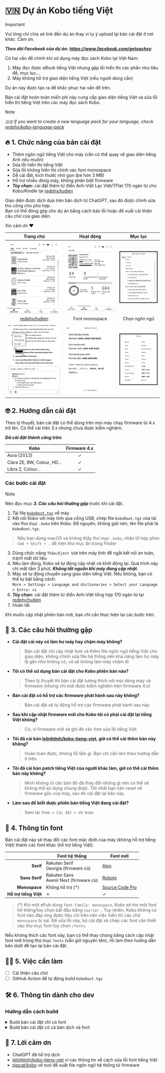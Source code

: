 # 🇻🇳 Dự án Kobo tiếng Việt
> [!IMPORTANT]
> Vui lòng chỉ chia sẻ link đến dự án thay vì tự ý upload lại bản cài đặt ở nơi khác. Cám ơn.

***Theo dõi Facebook của dự án: https://www.facebook.com/getsachxy***

Có hai vấn đề chính khi sử dụng máy đọc sách Kobo tại Việt Nam:  

1. Máy đọc được eBook tiếng Việt nhưng gặp lỗi hiển thị các phần như tiêu đề, mục lục...
2. Máy không hỗ trợ giao diện tiếng Việt (nếu người dùng cần)

Dự án này được tạo ra để khắc phục hai vấn đề trên.  

Bản cài đặt *hoàn toàn miễn phí* này cung cấp giao diện tiếng Việt và sửa lỗi hiển thị tiếng Việt trên các máy đọc sách Kobo.

> [!NOTE]
> *🇬🇧 If you want to create a new language pack for your language, check [redphx/kobo-language-pack](https://github.com/redphx/kobo-language-pack)*

## 🔥 1. Chức năng của bản cài đặt
- Thêm ngôn ngữ tiếng Việt cho máy (vẫn có thể quay về giao diện tiếng Anh nếu muốn)
- Sửa lỗi hiển thị tiếng Việt
- Sửa lỗi không hiển thị chính xác font monospace
- Dễ cài đặt, kích thước nhỏ gọn (bé hơn 3 MB)
- Hỗ trợ nhiều dòng máy, không phân biệt firmware
- ***Tùy chọn:*** cài đặt thêm từ điển Anh-Việt Lạc Việt/TFlat 170 ngàn từ cho Kobo/Kindle tại [redphx/tudien](https://github.com/redphx/tudien)

Giao diện được dịch dựa trên bản dịch từ ChatGPT, sau đó được chỉnh sửa thủ công cho phù hợp.  
Bạn có thể đóng góp cho dự án bằng cách báo lỗi hoặc đề xuất cải thiện câu chữ của giao diện.  

Xin cảm ơn ♥️

| Trang chủ | Hoạt động | Mục lục |
|:---------:|:---------:|:-------:|
| [![Trang chủ](docs/images/screenshot-home.png)](docs/images/screenshot-home.png) | [![Hoạt động](docs/images/screenshot-activity.png)](docs/images/screenshot-activity.png) | [![Hoạt động](docs/images/screenshot-toc.png)](docs/images/screenshot-toc.png) |
| [redphx/tudien](https://github.com/redphx/tudien) | Font monospace | Chọn ngôn ngữ |
| [![Từ điển](docs/images/screenshot-dict.png)](docs/images/screenshot-dict.png) | [![Font monospace](docs/images/screenshot-monospace.png)](docs/images/screenshot-monospace.png) | [![Chọn ngôn ngữ](docs/images/screenshot-language.png)](docs/images/screenshot-language.png) |

## 🤓 2. Hướng dẫn cài đặt

Theo lý thuyết, bản cài đặt có thể dùng trên mọi máy chạy firmware từ 4.x trở lên. Có thể cài trên 3.x nhưng chưa được kiểm nghiệm.

***Đã cài đặt thành công trên:***

| Kobo                        | Firmware 4.x |
| --------------------------- |:------------:|
| Aura (2013)                 |  ✓           |
| Clara 2E, BW, Colour, HD... |  ✓           |
| Libra 2, Colour...          |  ✓           |


### Các bước cài đặt

> [!NOTE]
> Nên đọc mục ***3. Các câu hỏi thường gặp*** trước khi cài đặt.

1. Tải file [`KoboRoot.tgz`](https://github.com/redphx/kobo-tieng-viet/releases/latest) về máy
2. Kết nối Kobo với máy tính qua cổng USB, chép file `KoboRoot.tgz` vừa tải vào thư mục `.kobo` trên Kobo. Để nguyên, không giải nén, tên file phải là `KoboRoot.tgz`.
  > Nếu bạn dùng macOS và không thấy thư mục `.kobo`, nhấn tổ hợp phím `Cmd + Shift + .` để hiện thư mục ẩn trong Finder
3. Dùng chức năng `Tháo/Eject USB` trên máy tính để ngắt kết nối an toàn, tránh mất dữ liệu
4. Nếu làm đúng, Kobo sẽ tự động cập nhật và khởi động lại. Quá trình này chỉ mất tầm 3 phút. ***Không tắt nguồn khi máy đang cập nhật***.
5. Máy sẽ tự động chuyển sang giao diện tiếng Việt. Nếu không, bạn có thể tự bật bằng cách:  
    `More > Settings > Language and dictionaries > Select your Language > Extra: vi`
6. ***Tùy chọn:*** cài đặt thêm từ điển Anh-Việt tổng hợp 170 ngàn từ tại [redphx/tudien](https://github.com/redphx/tudien)
7. Hoàn tất

Khi muốn cập nhật phiên bản mới, bạn chỉ cần thực hiện lại các bước trên.

## 🙋 3. Các câu hỏi thường gặp

- **Cài đặt cái này có làm hư máy hay chậm máy không?**  
  > Bản cài đặt chỉ cập nhật font và thêm file ngôn ngữ tiếng Việt cho giao diện, không chỉnh sửa file hệ thống nên khả năng làm hư máy là gần như không có, và sẽ không làm máy chậm đi

- **Tôi có thể sử dụng bản cài đặt cho Kobo phiên bản nào?**
  > Theo lý thuyết thì bản cài đặt tương thích với mọi dòng máy và firmware (nhưng chỉ mới được kiểm nghiệm trên firmware 4.x)

- **Bản cài đặt có hỗ trợ các firmware phát hành sau này không?**
  > Bản cài đặt sẽ tự động hỗ trợ các firmware phát hành sau này

- **Sau khi cập nhật firmware mới cho Kobo tôi có phải cài đặt lại tiếng Việt không?**
  > Có, vì firmware mới sẽ ghi đè các font sửa lỗi tiếng Việt

- **Tôi đã cài bản [lelinhtinh/kobo-tieng-viet](https://github.com/lelinhtinh/kobo-tieng-viet), giờ có thể cài thêm bản này không?**
  > Hoàn toàn được, không lỗi lầm gì. Bạn chỉ cần làm theo hướng dẫn ở trên.

- **Tôi đã cài bản patch tiếng Việt của người khác làm, giờ có thể cài thêm bản này không?**
  > Mình không rõ các bản đó đã thay đổi những gì nên có thể sẽ không thể sử dụng chung được. Tốt nhất bạn nên reset về firmware gốc của máy, sau đó cài đặt lại bản này.

- **Làm sao để biết được phiên bản tiếng Việt đang cài đặt?**
  > Xem tại `Thêm > Cài đặt > Về Kobo`

## 📖 4. Thông tin font

Bản cài đặt này sẽ thay đổi các font mặc định của máy (không hỗ trợ tiếng Việt) thành các font khác (hỗ trợ tiếng Việt).

|                       | Font hệ thống                             | Font mới                                                             |
| ---------------------:| ----------------------------------------- | -------------------------------------------------------------------- |
| **Serif**             | Rakuten Serif<br>Georgia (firmware cũ)    | [Aleo](https://fonts.google.com/specimen/Aleo)                       |
| **Sans Serif**        | Rakuten Sans<br>Avenir Next (firmware cũ) | [Roboto](https://fonts.google.com/specimen/Roboto)                   |
| **Monospace**         | Không hỗ trợ (*)                          | [Source Code Pro](https://fonts.google.com/specimen/Source+Code+Pro) |
| **Hỗ trợ tiếng Việt** | ✗                                         | ✓                                                                    |

> (*) Khi một ePub dùng `font-family: monospace`, Kobo sẽ tìm một font hệ thống/tùy chọn bắt đầu bằng `Courier `. Tuy nhiên, Kobo không có font nào đáp ứng được tiêu chí trên nên việc hiển thị các chữ `monospace` bị sai. Để sửa lỗi này, bộ cài đặt sẽ chép các font cần thiết vào thư mục font tùy chọn `/fonts`.

Nếu không thích các font này, bạn có thể thay chúng bằng cách cập nhật font mới trong thư mục `fonts` (vẫn giữ nguyên tên), rồi làm theo hướng dẫn bên dưới để tạo lại bản cài đặt.

## 👩‍💻 5. Việc cần làm

- [ ] Cải thiện câu chữ
- [ ] GitHub Action để tự động build `KoboRoot.tgz`

## 🛠️ 6. Thông tin dành cho dev

### Hướng dẫn cách build

<details>
<summary>Build bản cài đặt chỉ có font</summary>

### Các bước để build

1. Cài [uv](https://docs.astral.sh/uv/) cho Python 3
2. Chạy lệnh để cài các package cần thiết:

    ```bash
    uv sync
    ```

3. Chạy lệnh để build file `dist/KoboRoot.tgz`:

    ```bash
    uv run python build.py --include fonts
    ```

4. Cài file trên vào Kobo để thử nghiệm
</details>

<details>
<summary>Build bản cài đặt có cả bản dịch và font</summary>

### Chuẩn bị `lrelease`

Yêu cầu phải có tool `lrelease` của Qt để chuyển file dịch `.ts` sang `.qm`.  
Đã dùng thành công với [qt@5 trên macOS](https://formulae.brew.sh/formula/qt@5).

- **Windows:** [cài đặt Qt](https://www.qt.io/download-qt-installer-oss) rồi tìm file `lrelease.exe` trong thư mục cài đặt.

- **MacOS:**
    ```sh
    brew install qt@5
    ```

  File sẽ nằm ở vị trí `/opt/homebrew/opt/qt@5/bin/lrelease`

- **Linux:**  
    ```
    sudo apt-get install -y qttools5-dev-tools
    ```
  Sau đó dùng trực tiếp `lrelease`

Sau khi có được file `lrelease`, cấu hình đường dẫn của nó trong file `.env`

### Các bước để build

1. Cài [uv](https://docs.astral.sh/uv/) cho Python 3
2. Chạy lệnh để cài các package cần thiết:

    ```bash
    uv sync
    ```

3. Chạy lệnh để build file `dist/KoboRoot.tgz`:

    ```bash
    uv run python build.py
    ```

4. Cài file trên vào Kobo để thử nghiệm
</details>

## 🤝 7. Lời cảm ơn
- ChatGPT đã hỗ trợ dịch
- [lelinhtinh/kobo-tieng-viet](https://github.com/lelinhtinh/kobo-tieng-viet) vì các thông tin về cách sửa lỗi font tiếng Việt
- [pipcat/kobo](https://github.com/pipcat/kobo) về tool để xuất file ngôn ngữ hệ thống từ firmware
